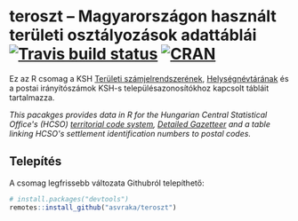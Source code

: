# teroszt – Magyarországon használt területi osztályozások adattáblái [![Travis build status](https://travis-ci.com/svraka/teroszt.svg?branch=master)](https://travis-ci.com/svraka/teroszt) [![CRAN](http://www.r-pkg.org/badges/version/teroszt)](https://cran.r-project.org/package=teroszt)

Ez az R csomag a KSH [Területi számjelrendszerének](http://www.ksh.hu/teruleti_szamjel_menu), [Helységnévtárának](http://www.ksh.hu/apps/hntr.main) és a postai irányítószámok KSH-s településazonosítókhoz kapcsolt tábláit tartalmazza.

*This pacakges provides data in R for the Hungarian Central Statistical Office's (HCSO) [territorial code system](https://www.ksh.hu/tszJ_eng_menu), [Detailed Gazetteer](http://www.ksh.hu/apps/hntr.main?p_lang=EN) and a table linking HCSO's settlement identification numbers to postal codes.*

## Telepítés

A csomag legfrissebb változata Githubról telepíthető:

``` r
# install.packages("devtools")
remotes::install_github("asvraka/teroszt")
```
